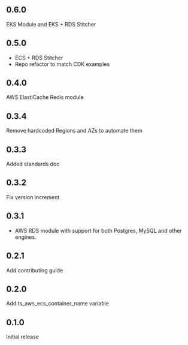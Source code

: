 0.6.0
---
EKS Module and EKS + RDS Stitcher
 
0.5.0
---
* ECS + RDS Stitcher
* Repo refactor to match CDK examples
 
0.4.0
---
AWS ElastiCache Redis module
 
0.3.4
---
Remove hardcoded Regions and AZs to automate them
 
0.3.3
---
Added standards doc
 
0.3.2
---
Fix version increment
 
0.3.1
---
- AWS RDS module with support for both Postgres, MySQL and other engines.
 
0.2.1
---
Add contributing guide
 
0.2.0
---
Add ts_aws_ecs_container_name variable
 
0.1.0
---
Initial release
 
